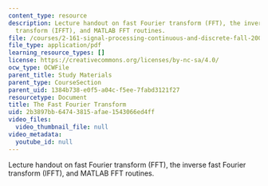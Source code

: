 ```yaml
---
content_type: resource
description: Lecture handout on fast Fourier transform (FFT), the inverse fast Fourier
  transform (IFFT), and MATLAB FFT routines.
file: /courses/2-161-signal-processing-continuous-and-discrete-fall-2008/2b3897bb64743815afae1543066ed4ff_fft.pdf
file_type: application/pdf
learning_resource_types: []
license: https://creativecommons.org/licenses/by-nc-sa/4.0/
ocw_type: OCWFile
parent_title: Study Materials
parent_type: CourseSection
parent_uid: 1384b738-e0f5-a04c-f5ee-7fabd3121f27
resourcetype: Document
title: The Fast Fourier Transform
uid: 2b3897bb-6474-3815-afae-1543066ed4ff
video_files:
  video_thumbnail_file: null
video_metadata:
  youtube_id: null
---
```

Lecture handout on fast Fourier transform (FFT), the inverse fast Fourier transform (IFFT), and MATLAB FFT routines.